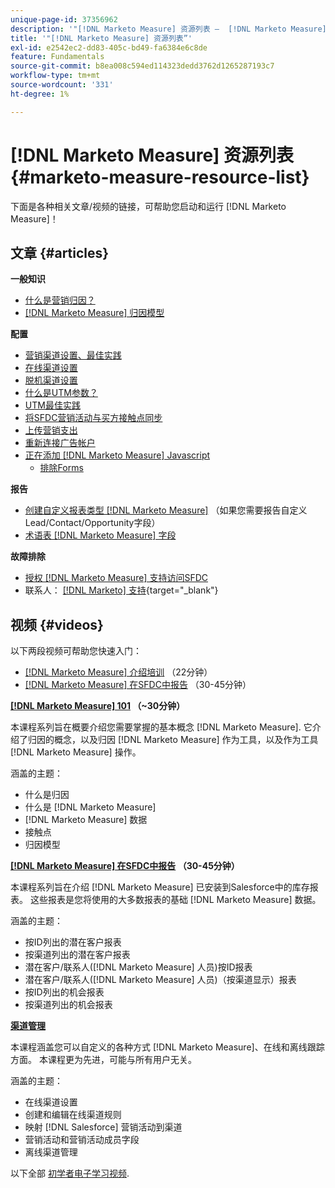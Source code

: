 ```yaml
---
unique-page-id: 37356962
description: '"[!DNL Marketo Measure] 资源列表 —  [!DNL Marketo Measure]  — 产品文档”'
title: '"[!DNL Marketo Measure] 资源列表”'
exl-id: e2542ec2-dd83-405c-bd49-fa6384e6c8de
feature: Fundamentals
source-git-commit: b8ea008c594ed114323dedd3762d1265287193c7
workflow-type: tm+mt
source-wordcount: '331'
ht-degree: 1%

---
```


# [!DNL Marketo Measure] 资源列表 {#marketo-measure-resource-list}

下面是各种相关文章/视频的链接，可帮助您启动和运行 [!DNL Marketo Measure]！

## 文章 {#articles}

**一般知识**

* [什么是营销归因？](/help/introduction-to-marketo-measure/overview-resources/marketing-attribution.md)
* [[!DNL Marketo Measure] 归因模型](/help/introduction-to-marketo-measure/overview-resources/marketo-measure-attribution-models.md)

**配置**

* [营销渠道设置、最佳实践](/help/channel-tracking-and-setup/online-channels/marketing-channels-and-subchannels.md)
* [在线渠道设置](/help/channel-tracking-and-setup/online-channels/online-custom-channel-setup.md)
* [脱机渠道设置](/help/channel-tracking-and-setup/offline-channels/offline-custom-channel-setup.md)
* [什么是UTM参数？](/help/channel-tracking-and-setup/online-channels/utm-parameters.md)
* [UTM最佳实践](/help/channel-tracking-and-setup/online-channels/best-practices-for-setting-up-utm-parameters.md)
* [将SFDC营销活动与买方接触点同步](/help/channel-tracking-and-setup/offline-channels/legacy-processes/campaigns-and-campaign-members.md)
* [上传营销支出](/help/marketing-spend/spend-management/marketing-channel-costs.md#uploading-marketing-costs)
* [重新连接广告帐户](/help/api-connections/utilizing-marketo-measures-api-connections/reauthorizing-connected-accounts.md)
* [正在添加 [!DNL Marketo Measure] Javascript](/help/marketo-measure-tracking/setting-up-tracking/adding-marketo-measure-script.md)
   * [排除Forms](/help/marketo-measure-tracking/setting-up-tracking/excluding-marketo-measure-from-specific-forms.md)

**报告**

* [创建自定义报表类型 [!DNL Marketo Measure]](/help/marketo-measure-salesforce-reporting/new-report-types/creating-custom-marketo-measure-report-types.md) （如果您需要报告自定义Lead/Contact/Opportunity字段）
* [术语表 [!DNL Marketo Measure] 字段](/help/introduction-to-marketo-measure/overview-resources/glossary-of-marketo-measure-fields.md)

**故障排除**

* [授权 [!DNL Marketo Measure] 支持访问SFDC](/help/miscellaneous/other-related-resources/granting-salesforce-access-to-marketo-measure-support.md)
* 联系人： [[!DNL Marketo] 支持](https://nation.marketo.com/t5/support/ct-p/Support){target="_blank"}

## 视频 {#videos}

以下两段视频可帮助您快速入门：

* [[!DNL Marketo Measure] 介绍培训](https://embed.vidyard.com/watch/Pb4DuWJwtFgw3jUBDGneb4) （22分钟）
* [[!DNL Marketo Measure] 在SFDC中报告](https://universityonline.marketo.com/courses/bizible-and-salesforce/) （30-45分钟）

**[[!DNL Marketo Measure] 101](https://universityonline.marketo.com/courses/bizible-101/) （~30分钟）**

本课程系列旨在概要介绍您需要掌握的基本概念 [!DNL Marketo Measure]. 它介绍了归因的概念，以及归因 [!DNL Marketo Measure] 作为工具，以及作为工具 [!DNL Marketo Measure] 操作。

涵盖的主题：

* 什么是归因
* 什么是 [!DNL Marketo Measure]
* [!DNL Marketo Measure] 数据
* 接触点
* 归因模型

**[[!DNL Marketo Measure] 在SFDC中报告](https://universityonline.marketo.com/courses/bizible-and-salesforce/) （30-45分钟）**

本课程系列旨在介绍 [!DNL Marketo Measure] 已安装到Salesforce中的库存报表。 这些报表是您将使用的大多数报表的基础 [!DNL Marketo Measure] 数据。

涵盖的主题：

* 按ID列出的潜在客户报表
* 按渠道列出的潜在客户报表
* 潜在客户/联系人([!DNL Marketo Measure] 人员)按ID报表
* 潜在客户/联系人([!DNL Marketo Measure] 人员)（按渠道显示）报表
* 按ID列出的机会报表
* 按渠道列出的机会报表

**[渠道管理](https://universityonline.marketo.com/courses/bizible-fundamentals-channel-management/)**

本课程涵盖您可以自定义的各种方式 [!DNL Marketo Measure]、在线和离线跟踪方面。 本课程更为先进，可能与所有用户无关。

涵盖的主题：

* 在线渠道设置
* 创建和编辑在线渠道规则
* 映射 [!DNL Salesforce] 营销活动到渠道
* 营销活动和营销活动成员字段
* 离线渠道管理

以下全部 [初学者电子学习视频](https://universityonline.marketo.com/#/library/bySubject/new-to-bizible/trails?_k=d1454j).

